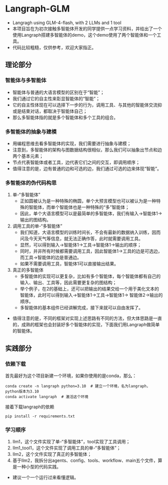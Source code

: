 # Langraph-GLM

- Langragh using GLM-4-flash, with 2 LLMs and 1 tool
- 本项目旨在为初次接触多智能体开发的同学提供一点学习资料，并给出了一个使用Langraph搭建多智能体的demo，这个demo使用了两个智能体和一个工具。
- 代码比较粗糙，仅供参考，欢迎大家指正。

## 理论部分

### 智能体与多智能体

- 智能体与普通的大语言模型的区别在于“智能”；
- 我们通过它的自主性来彰显智能体的“智能”；
- 它的自主性体现在可以选择下一步的行为，调用工具、与其他的智能体交流抑或是结束对话，都取决于智能体自己；
- 那么多智能体指的就是多个智能体和多个工具的组合。

### 多智能体的抽象与建模

- 用编程思维去看多智能体的实现，我们需要进行抽象与建模；
- 注意到，多智能体的架构与图数据结构很相似，那么我们可以抽象出节点和边两个基本元素；
- 节点代表智能体或者工具，边代表它们之间的交互，即调用顺序；
- 值得注意的是，边有普通的边和可选的边，我们通过可选的边来体现“智能”。

### 多智能体的伪代码构思

1. 单-“多智能体”
    - 正如圆被认为是一种特殊的椭圆，单个大预言模型也可以被认为是一种特殊的智能体，而单个智能体也是一种特殊的“多”智能体；
    - 因此，单个大语言模型可以是最简单的多智能体，我们有输入->智能体1->输出的图结构。
2. 调用工具的单-“多智能体”
    - 我们知道，大语言模型的训练时间长，不会有最新的数据纳入训练，因而问及今天天气等信息，就无法正确作答，此时就需要调用工具。
    - 显然，可以得到输入->智能体1->工具->智能体1->输出的顺序；
    - 同时，并非所有时候都需要调用工具，因此智能体1->工具的边是可选边，而工具->智能体的边是普通边。
    - 如果不需要调用工具，智能体1可以直接输出结果。
3. 真正的多智能体
    - 多智能体的实现可以更复杂，比如有多个智能体，每个智能体都有自己的输入、输出、工具等，因此需要更复杂的图结构；
    - 举个例子，在2的基础上，还可以把输出的结果交给一个用于美化文本的智能体，此时可以得到输入->智能体1->工具->智能体1->
      智能体2->输出的顺序。
    - 多智能体的基本组件已经讲解完成，接下来就可以自由发挥了。

- 值得注意的是，不同的框架对实现上述思路有不同的方法，但大体思路是一直的，成熟的框架也会封装好多个智能体的实现，下面我们用Langraph做简单的智能体。

## 实践部分

### 依赖下载

首先最好为这个项目新建一个环境，如果你使用的是conda，那么：

```shell
conda create -n langraph python=3.10  # 建立一个环境，名为langraph，python版本为3.10
conda activate langraph  # 激活这个环境
```

接着下载langraph的依赖

```shell
pip install -r requirements.txt
```

### 学习顺序
1. llm1，这个文件实现了单-“多智能体”，tool实现了工具调用；
2. llm1_tool1，这个文件实现了调用工具的单-“多智能体”；
3. llm2，这个文件实现了真正的多智能体；
4. 基于llm2，我拆分出agents、config、tools、workflow、main五个文件，算是一种小型的代码实践。
- 建议一个一个运行过来看懂逻辑。
